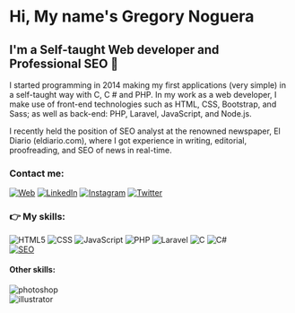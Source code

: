 # Hi, My name's Gregory Noguera
## I'm a Self-taught Web developer and Professional SEO 🤖

<!--
**greg-noguera/greg-noguera** is a ✨ _special_ ✨ repository because its `README.md` (this file) appears on your GitHub profile. -->

I started programming in 2014 making my first applications (very simple) in a self-taught way with C, C # and PHP. In my work as a web developer, I make use of front-end technologies such as HTML, CSS, Bootstrap, and Sass; as well as back-end: PHP, Laravel, JavaScript, and Node.js.

I recently held the position of SEO analyst at the renowned newspaper, El Diario (eldiario.com), where I got experience in writing, editorial, proofreading, and SEO of news in real-time.

### Contact me:

[![Web](https://img.shields.io/badge/My_Portfolio-14a1f0?style=for-the-badge&logo=wordpress&logoColor=white&labelColor=101010)](https://portfolio.freg.online/) [![LinkedIn](https://img.shields.io/badge/LinkedIn-0077B5?style=for-the-badge&logo=linkedin&logoColor=white&labelColor=101010)](https://www.linkedin.com/in/greg-noguera/) [![Instagram](https://img.shields.io/badge/Instagram-E4405F?style=for-the-badge&logo=instagram&logoColor=white&labelColor=101010)](https://www.instagram.com/greg_noguera/) [![Twitter](https://img.shields.io/badge/Twitter-1DA1F2?style=for-the-badge&logo=twitter&logoColor=white&labelColor=101010)](https://twitter.com/greg_noguera) </br>

### 👉 My skills:

![HTML5](https://img.shields.io/badge/HTML5-E34F26?style=for-the-badge&logo=html5&logoColor=white) ![CSS](https://img.shields.io/badge/CSS3-1572B6?style=for-the-badge&logo=css3&logoColor=white) ![JavaScript](https://img.shields.io/badge/JavaScript-323330?style=for-the-badge&logo=javascript&logoColor=F7DF1E
) ![PHP](https://img.shields.io/badge/PHP-777BB4?style=for-the-badge&logo=php&logoColor=white
) ![Laravel](https://img.shields.io/badge/Laravel-FF2D20?style=for-the-badge&logo=laravel&logoColor=white
) ![C](https://img.shields.io/badge/C-00599C?style=for-the-badge&logo=c&logoColor=white
) ![C#](https://img.shields.io/badge/C%23-239120?style=for-the-badge&logo=c-sharp&logoColor=white)<br/>[![SEO](https://img.shields.io/badge/SEO-Analyst-72ae2d?style=for-the-badgeColor=white&labelColor=101010)](https://antonioleiva.com/contact)


#### Other skills:
![photoshop](https://aleen42.github.io/badges/src/photoshop.svg) </br>
![illustrator](https://aleen42.github.io/badges/src/illustrator.svg
)


